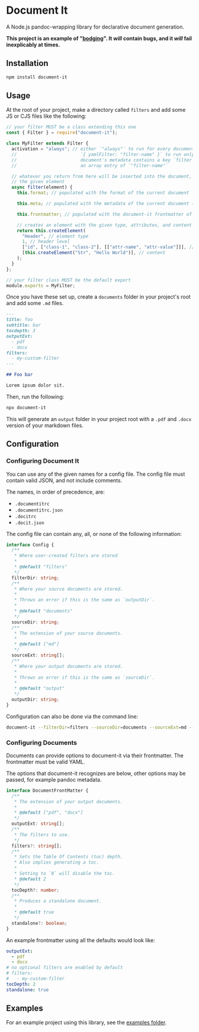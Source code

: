 # Document It

A Node.js pandoc-wrapping library for declarative document generation.

**This project is an example of "[bodging](https://www.youtube.com/watch?v=lIFE7h3m40U)".
It *will* contain bugs, and it *will* fail inexplicably at times.**

## Installation

```bash
npm install document-it
```

## Usage

At the root of your project, make a directory called `filters` and add some JS
or CJS files like the following:

```js
// your filter MUST be a class extending this one
const { Filter } = require("document-it");

class MyFilter extends Filter {
  activation = "always"; // either `"always"` to run for every document, or
  //                        `{ yamlFilter: "filter-name" }` to run only if a
  //                        document's metadata contains a key `filter` with
  //                        an array entry of `"filter-name"`

  // whatever you return from here will be inserted into the document, replacing
  // the given element
  async filter(element) {
    this.format; // populated with the format of the current document

    this.meta; // populated with the metadata of the current document (AST format)

    this.frontmatter; // populated with the document-it frontmatter of the current document (JSON format)

    // creates an element with the given type, attributes, and content
    return this.createElement(
      "Header", // element type
      1, // header level
      ["id", ["class-1", "class-2"], [["attr-name", "attr-value"]]], // attributes
      [this.createElement("Str", "Hello World")], // content
    );
  }
};

// your filter class MUST be the default export
module.exports = MyFilter;
```

Once you have these set up, create a `documents` folder in your project's root
and add some `.md` files.

```md
---
title: foo
subtitle: bar
tocdepth: 3
outputExt:
  - pdf
  - docx
filters:
  - my-custom-filter
---

## Foo bar

Lorem ipsum dolor sit.
```

Then, run the following:

```bash
npx document-it
```

This will generate an `output` folder in your project root with a `.pdf` and
`.docx` version of your markdown files.

## Configuration

### Configuring Document It

You can use any of the given names for a config file. The config file must
contain valid JSON, and not include comments.

The names, in order of precedence, are:

- `.documentitrc`
- `.documentitrc.json`
- `.docitrc`
- `.docit.json`

The config file can contain any, all, or none of the following information:

```ts
interface Config {
  /**
   * Where user-created filters are stored
   *
   * @default "filters"
   */
  filterDir: string;
  /**
   * Where your source documents are stored.
   *
   * Throws an error if this is the same as `outputDir`.
   *
   * @default "documents"
   */
  sourceDir: string;
  /**
   * The extension of your source documents.
   *
   * @default ["md"]
   */
  sourceExt: string[];
  /**
   * Where your output documents are stored.
   *
   * Throws an error if this is the same as `sourceDir`.
   *
   * @default "output"
   */
  outputDir: string;
}
```

Configuration can also be done via the command line:

```sh
document-it --filterDir=filters --sourceDir=documents --sourceExt=md --outputDir=output
```

### Configuring Documents

Documents can provide options to document-it via their frontmatter. The
frontmatter must be valid YAML.

The options that document-it recognizes are below, other options may be passed,
for example pandoc metadata.

```ts
interface DocumentFrontMatter {
  /**
   * The extension of your output documents.
   *
   * @default ["pdf", "docx"]
   */
  outputExt: string[];
  /**
   * The filters to use.
   */
  filters?: string[];
  /**
   * Sets the Table Of Contents (toc) depth.
   * Also implies generating a toc.
   *
   * Setting to `0` will disable the toc.
   * @default 2
   */
  tocDepth?: number;
  /**
   * Produces a standalone document.
   *
   * @default true
   */
  standalone?: boolean;
}
```

An example frontmatter using all the defaults would look like:

```yaml
outputExt:
  - pdf
  - docx
# no optional filters are enabled by default
# filters:
#   - my-custom-filter
tocDepth: 2
standalone: true
```

## Examples

For an example project using this library, see the
[examples folder](https://github.com/willster277/document-it/blob/main/examples/README.md).
